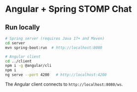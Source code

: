 # Angular + Spring STOMP Chat

## Run locally
```bash
# Spring server (requires Java 17+ and Maven)
cd server
mvn spring-boot:run  # http://localhost:8080

# Angular client
cd ../client
npm i -g @angular/cli
npm i
ng serve --port 4200   # http://localhost:4200
```
The Angular client connects to `http://localhost:8080/ws`.
